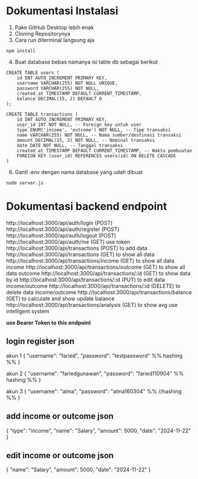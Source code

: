 # **Dokumentasi Instalasi**
1. Pake GitHub Desktop lebih enak
2. Cloning Repositorynya
3. Cara run diterminal langsung aja
```
npm install
```

4. Buat database bebas namanya
isi table db sebagai berikut
```
CREATE TABLE users (
    id INT AUTO_INCREMENT PRIMARY KEY,
    username VARCHAR(255) NOT NULL UNIQUE,
    password VARCHAR(255) NOT NULL,
    created_at TIMESTAMP DEFAULT CURRENT_TIMESTAMP,
    balance DECIMAL(15, 2) DEFAULT 0
);

CREATE TABLE transactions (
    id INT AUTO_INCREMENT PRIMARY KEY,
    user_id INT NOT NULL, -- Foreign key untuk user
    type ENUM('income', 'outcome') NOT NULL, -- Tipe transaksi
    name VARCHAR(255) NOT NULL, -- Nama sumber/destinasi transaksi
    amount DECIMAL(15, 2) NOT NULL, -- Nominal transaksi
    date DATE NOT NULL, -- Tanggal transaksi
    created_at TIMESTAMP DEFAULT CURRENT_TIMESTAMP, -- Waktu pembuatan
    FOREIGN KEY (user_id) REFERENCES users(id) ON DELETE CASCADE
)
```
6. Ganti .env dengan nama database yang udah dibuat
```
node server.js
```

# **Dokumentasi backend endpoint**
http://localhost:3000/api/auth/login (POST)
http://localhost:3000/api/auth/register (POST)
http://localhost:3000/api/auth/logout (POST)
http://localhost:3000/api/auth/me (GET) use token
http://localhost:3000/api/transactions (POST) to add data
http://localhost:3000/api/transactions (GET) to show all data
http://localhost:3000/api/transactions/income (GET) to show all data income
http://localhost:3000/api/transactions/outcome (GET) to show all data outcome
http://localhost:3000/api/transactions/:id (GET) to show data by id
http://localhost:3000/api/transactions/:id (PUT) to edit data income/outcome
http://localhost:3000/api/transactions/:id (DELETE) to delete data income/outcome
http://localhost:3000/api/transactions/balance (GET) to calculate and show update balance
http://localhost:3000/api/transactions/analysis (GET) to show avg use intelligent system 

**use Bearer Token to this endpoint**

## login register json

akun 1
{
  "username": "faried", 
  "password": "testpassword" %% hashing %%
}

akun 2
{
  "username": "fariedgunawan", 
  "password": "faried110904" %% hashing %%
}

akun 3
{
  "username": "alma", 
  "password": "alma160304" %% //hashing %%
  }
  
## add income or outcome json
{
  "type": "income",
  "name": "Salary",
  "amount": 5000,
  "date": "2024-11-22"
  }
  
## edit income or outcome json
{
  "name": "Salary",
  "amount": 5000,
  "date": "2024-11-22"
  }
